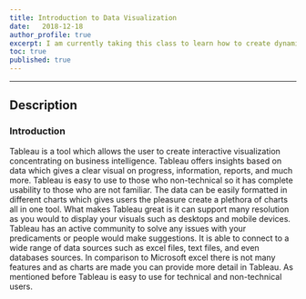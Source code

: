 ```yaml
---
title: Introduction to Data Visualization
date:   2018-12-18
author_profile: true
excerpt: I am currently taking this class to learn how to create dynamic visuals.
toc: true
published: true
---
```


---

## Description


### Introduction

Tableau is a tool which allows the user to create interactive visualization concentrating on business intelligence. Tableau offers insights based on data which gives a clear visual on progress, information, reports, and much more. Tableau is easy to use to those who non-technical so it has complete usability to those who are not familiar. The data can be easily formatted in different charts which gives users the pleasure create a plethora of charts all in one tool. What makes Tableau great is it can support many resolution as you would to display your visuals such as desktops and mobile devices. Tableau has an active community to solve any issues with your predicaments or people would make suggestions. It is able to connect to a wide range of data sources such as excel files, text files, and even databases sources. In comparison to Microsoft excel there is not many features and as charts are made you can provide more detail in Tableau. As mentioned before Tableau is easy to use for technical and non-technical users.
